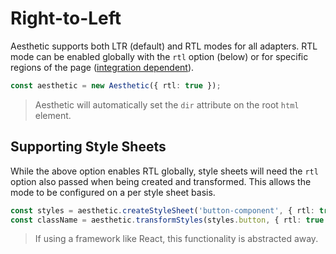 # Right-to-Left

Aesthetic supports both LTR (default) and RTL modes for all adapters. RTL mode can be enabled
globally with the `rtl` option (below) or for specific regions of the page
([integration dependent](./integrations/README.md)).

```ts
const aesthetic = new Aesthetic({ rtl: true });
```

> Aesthetic will automatically set the `dir` attribute on the root `html` element.

## Supporting Style Sheets

While the above option enables RTL globally, style sheets will need the `rtl` option also passed
when being created and transformed. This allows the mode to be configured on a per style sheet
basis.

```ts
const styles = aesthetic.createStyleSheet('button-component', { rtl: true });
const className = aesthetic.transformStyles(styles.button, { rtl: true });
```

> If using a framework like React, this functionality is abstracted away.
